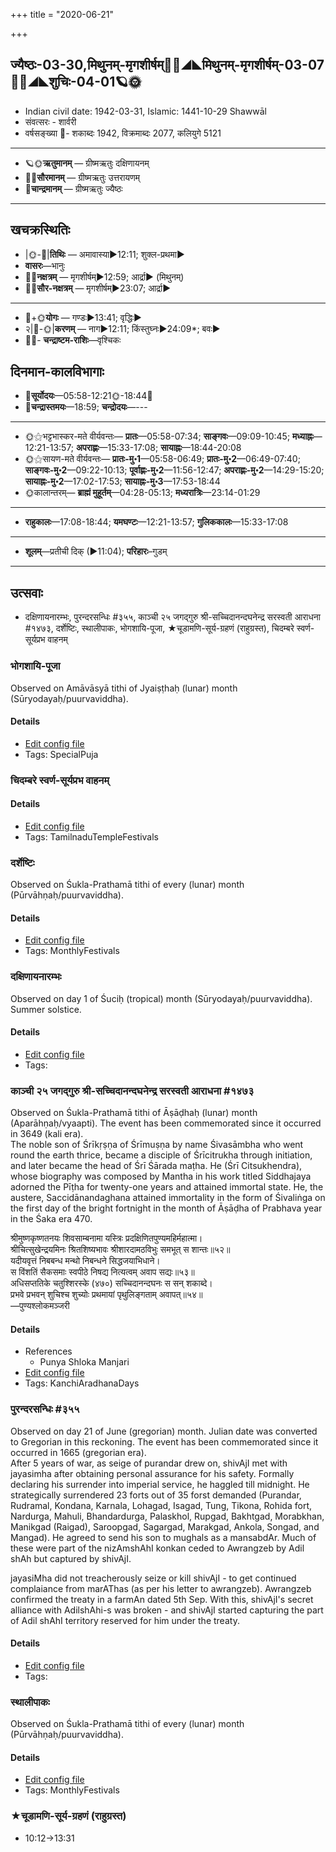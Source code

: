 +++
title = "2020-06-21"

+++
## ज्यैष्ठः-03-30,मिथुनम्-मृगशीर्षम्🌛🌌◢◣मिथुनम्-मृगशीर्षम्-03-07🌌🌞◢◣शुचिः-04-01🪐🌞
- Indian civil date: 1942-03-31, Islamic: 1441-10-29 Shawwāl
- संवत्सरः - शार्वरी
- वर्षसङ्ख्या 🌛- शकाब्दः 1942, विक्रमाब्दः 2077, कलियुगे 5121
___________________
- 🪐🌞**ऋतुमानम्** — ग्रीष्मऋतुः दक्षिणायनम्
- 🌌🌞**सौरमानम्** — ग्रीष्मऋतुः उत्तरायणम्
- 🌛**चान्द्रमानम्** — ग्रीष्मऋतुः ज्यैष्ठः
___________________


## खचक्रस्थितिः
- |🌞-🌛|**तिथिः** — अमावास्या►12:11; शुक्ल-प्रथमा►  
- **वासरः**—भानुः  
- 🌌🌛**नक्षत्रम्** — मृगशीर्षम्►12:59; आर्द्रा► (मिथुनम्)  
- 🌌🌞**सौर-नक्षत्रम्** — मृगशीर्षम्►23:07; आर्द्रा►  
___________________
- 🌛+🌞**योगः** — गण्डः►13:41; वृद्धिः►  
- २|🌛-🌞|**करणम्** — नाग►12:11; किंस्तुघ्नः►24:09*; बवः►  
- 🌌🌛- **चन्द्राष्टम-राशिः**—वृश्चिकः  


## दिनमान-कालविभागाः
- 🌅**सूर्योदयः**—05:58-12:21🌞️-18:44🌇  
- 🌛**चन्द्रास्तमयः**—18:59; **चन्द्रोदयः**—---  
___________________
- 🌞⚝भट्टभास्कर-मते वीर्यवन्तः— **प्रातः**—05:58-07:34; **साङ्गवः**—09:09-10:45; **मध्याह्नः**—12:21-13:57; **अपराह्णः**—15:33-17:08; **सायाह्नः**—18:44-20:08  
- 🌞⚝सायण-मते वीर्यवन्तः— **प्रातः-मु॰1**—05:58-06:49; **प्रातः-मु॰2**—06:49-07:40; **साङ्गवः-मु॰2**—09:22-10:13; **पूर्वाह्णः-मु॰2**—11:56-12:47; **अपराह्णः-मु॰2**—14:29-15:20; **सायाह्नः-मु॰2**—17:02-17:53; **सायाह्नः-मु॰3**—17:53-18:44  
- 🌞कालान्तरम्— **ब्राह्मं मुहूर्तम्**—04:28-05:13; **मध्यरात्रिः**—23:14-01:29  
___________________
- **राहुकालः**—17:08-18:44; **यमघण्टः**—12:21-13:57; **गुलिककालः**—15:33-17:08  
___________________
- **शूलम्**—प्रतीची दिक् (►11:04); **परिहारः**–गुडम्  
___________________

## उत्सवाः
- दक्षिणायनारम्भः, पुरन्दरसन्धिः #३५५, काञ्ची २५ जगद्गुरु श्री-सच्चिदानन्दघनेन्द्र सरस्वती आराधना #१४७३, दर्शेष्टिः, स्थालीपाकः, भोगशायि-पूजा, ★चूडामणि-सूर्य-ग्रहणं (राहुग्रस्त), चिदम्बरे स्वर्ण-सूर्यप्रभ वाहनम्
### भोगशायि-पूजा

Observed on Amāvāsyā tithi of Jyaiṣṭhaḥ (lunar) month (Sūryodayaḥ/puurvaviddha). 

#### Details
- [Edit config file](https://github.com/jyotisham/adyatithi/tree/master/general/lunar_month/tithi/03/30/bhOgazAyi-pUjA.toml)
- Tags: SpecialPuja


### चिदम्बरे स्वर्ण-सूर्यप्रभ वाहनम्



#### Details
- [Edit config file](https://github.com/jyotisham/adyatithi/tree/master/temples/Tamil/relative_event/naTarAjar%20An2i%20tirumaJcan2am/offset__-7/cidambarE%20svarNa-sUryaprabha%20vAhanam.toml)
- Tags: TamilnaduTempleFestivals


### दर्शेष्टिः

Observed on Śukla-Prathamā tithi of every (lunar) month (Pūrvāhṇaḥ/puurvaviddha). 

#### Details
- [Edit config file](https://github.com/jyotisham/adyatithi/tree/master/gRhya/general/lunar_month/tithi/00/01/darsheShTiH.toml)
- Tags: MonthlyFestivals


### दक्षिणायनारम्भः

Observed on day 1 of Śuciḥ (tropical) month (Sūryodayaḥ/puurvaviddha). Summer solstice.

#### Details
- [Edit config file](https://github.com/jyotisham/adyatithi/tree/master/time_focus/Rtu/tropical/day/04/01/daxiNAyanArambhaH.toml)
- Tags: 


### काञ्ची २५ जगद्गुरु श्री-सच्चिदानन्दघनेन्द्र सरस्वती आराधना #१४७३

Observed on Śukla-Prathamā tithi of Āṣāḍhaḥ (lunar) month (Aparāhṇaḥ/vyaapti). The event has been commemorated since it occurred in 3649 (kali era).  
The noble son of Śrīkṛṣṇa of Śrīmuṣṇa by name Śivasāmbha who went round the earth thrice, became a disciple of Śrīcitrukha through initiation, and later became the head of Śrī Śārada maṭha. He (Śrī Citsukhendra), whose biography was composed by Mantha in his work titled Siddhajaya adorned the Pīṭha for twenty-one years and attained immortal state. He, the austere, Saccidānandaghana attained immortality in the form of Śivaliṅga on the first day of the bright fortnight in the month of Āṣāḍha of Prabhava year in the Śaka era 470.

श्रीमुष्णकृष्णतनयः शिवसाम्बनामा यस्त्रिः प्रदक्षिणितपुण्यमहिर्महात्मा।  
श्रीचित्सुखेन्द्रयमिनः श्रितशिष्यभावः श्रीशारदामठविभुः समभूत् स शान्तः॥५२॥  
यदीयवृत्तं निबबन्ध मन्थो निबन्धने सिद्धजयाभिधाने।  
स विंशतिं सैकसमाः स्वपीठे निषद्य नित्यत्वम् अवाप सद्यः॥५३॥  
अधिसप्ततिके चतुश्शिरस्के (४७०) सच्चिदानन्दघनः स सन् शकाब्दे।  
प्रभवे प्रभवन् शुचिश्च शुच्योः प्रथमायां पृथुलिङ्गताम् अवापत्॥५४॥  
—पुण्यश्लोकमञ्जरी



#### Details
- References
  - Punya Shloka Manjari
- [Edit config file](https://github.com/jyotisham/adyatithi/tree/master/mahApuruSha/kAnchI-maTha/lunar_month/tithi/04/01/kAJcI%2025%20jagadguru%20zrI~saccidAnandaghanEndra%20sarasvatI%20ArAdhanA.toml)
- Tags: KanchiAradhanaDays


### पुरन्दरसन्धिः #३५५

Observed on day 21 of June (gregorian) month. Julian date was converted to Gregorian in this reckoning. The event has been commemorated since it occurred in 1665 (gregorian era).  
After 5 years of war, as seige of purandar drew on, shivAjI met with jayasimha after obtaining personal assurance for his safety. Formally declaring his surrender into imperial service, he haggled till midnight. He strategically surrendered 23 forts out of 35 forst demanded (Purandar, Rudramal, Kondana, Karnala, Lohagad, Isagad, Tung, Tikona, Rohida fort, Nardurga, Mahuli, Bhandardurga, Palaskhol, Rupgad, Bakhtgad, Morabkhan, Manikgad (Raigad), Saroopgad, Sagargad, Marakgad, Ankola, Songad, and Mangad). He agreed to send his son to mughals as a mansabdAr. Much of these were part of the nizAmshAhI konkan ceded to Awrangzeb by Adil shAh but captured by shivAjI.

jayasiMha did not treacherously seize or kill shivAjI - to get continued complaiance from marAThas (as per his letter to awrangzeb). Awrangzeb confirmed the treaty in a farmAn dated 5th Sep. With this, shivAjI's secret alliance with AdilshAhi-s was broken - and shivAjI started capturing the part of Adil shAhI territory reserved for him under the treaty.


#### Details
- [Edit config file](https://github.com/jyotisham/adyatithi/tree/master/mahApuruSha/xatra-later/gregorian/day/06/21/purandhara-sandhiH.toml)
- Tags: 


### स्थालीपाकः

Observed on Śukla-Prathamā tithi of every (lunar) month (Pūrvāhṇaḥ/puurvaviddha). 

#### Details
- [Edit config file](https://github.com/jyotisham/adyatithi/tree/master/gRhya/general/lunar_month/tithi/00/01/sthAlIpAkaH_1.toml)
- Tags: MonthlyFestivals


### ★चूडामणि-सूर्य-ग्रहणं (राहुग्रस्त)
- 10:12→13:31
